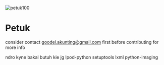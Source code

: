 ![petuk100](https://cloud.githubusercontent.com/assets/6647566/5687789/0079917a-9883-11e4-9316-f692b5e60a5c.png)


Petuk
============
consider contact goodel.akunting@gmail.com first before contributing for more info

ndro kyne bakal butuh kie jg
lpod-python
setuptools
lxml
python-imaging
